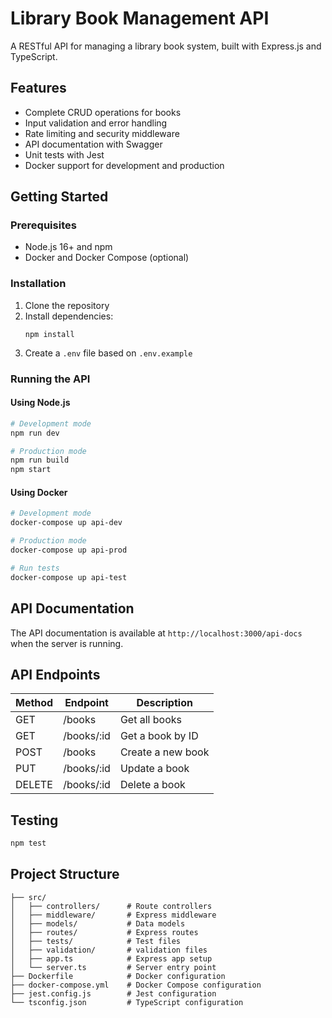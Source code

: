 # Library Book Management API

A RESTful API for managing a library book system, built with Express.js and TypeScript.

## Features

- Complete CRUD operations for books
- Input validation and error handling
- Rate limiting and security middleware
- API documentation with Swagger
- Unit tests with Jest
- Docker support for development and production

## Getting Started

### Prerequisites

- Node.js 16+ and npm
- Docker and Docker Compose (optional)

### Installation

1. Clone the repository
2. Install dependencies:
   ```
   npm install
   ```
3. Create a `.env` file based on `.env.example`

### Running the API

#### Using Node.js

```bash
# Development mode
npm run dev

# Production mode
npm run build
npm start
```

#### Using Docker

```bash
# Development mode
docker-compose up api-dev

# Production mode
docker-compose up api-prod

# Run tests
docker-compose up api-test
```

## API Documentation

The API documentation is available at `http://localhost:3000/api-docs` when the server is running.

## API Endpoints

| Method | Endpoint | Description |
|--------|----------|-------------|
| GET    | /books   | Get all books |
| GET    | /books/:id | Get a book by ID |
| POST   | /books   | Create a new book |
| PUT    | /books/:id | Update a book |
| DELETE | /books/:id | Delete a book |

## Testing

```bash
npm test
```

## Project Structure

```
├── src/
│   ├── controllers/      # Route controllers
│   ├── middleware/       # Express middleware
│   ├── models/           # Data models
│   ├── routes/           # Express routes
│   ├── tests/            # Test files
│   ├── validation/       # validation files
│   ├── app.ts            # Express app setup
│   └── server.ts         # Server entry point
├── Dockerfile            # Docker configuration
├── docker-compose.yml    # Docker Compose configuration
├── jest.config.js        # Jest configuration
└── tsconfig.json         # TypeScript configuration
```